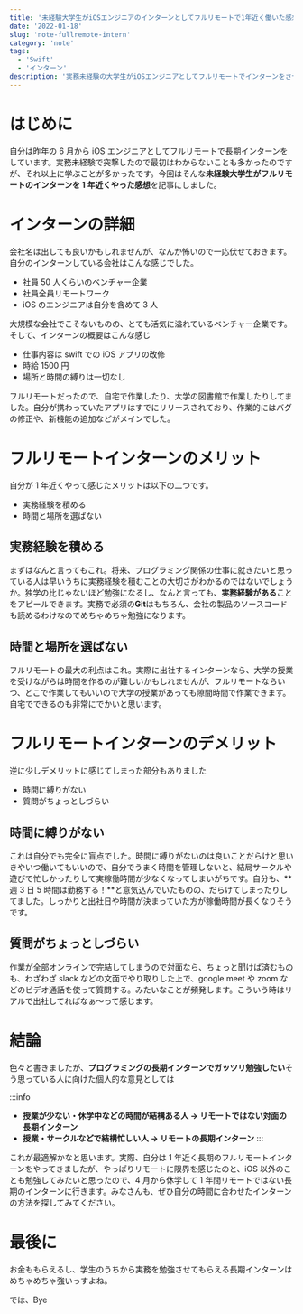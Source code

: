 ```yaml
---
title: '未経験大学生がiOSエンジニアのインターンとしてフルリモートで1年近く働いた感想'
date: '2022-01-18'
slug: 'note-fullremote-intern'
category: 'note'
tags:
  - 'Swift'
  - 'インターン'
description: '実務未経験の大学生がiOSエンジニアとしてフルリモートでインターンをさせてもらった感想を記事にしました。'
---
```


# はじめに

自分は昨年の 6 月から iOS エンジニアとしてフルリモートで長期インターンをしています。実務未経験で突撃したので最初はわからないことも多かったのですが、それ以上に学ぶことが多かったです。今回はそんな**未経験大学生がフルリモートのインターンを 1 年近くやった感想**を記事にしました。

# インターンの詳細

会社名は出しても良いかもしれませんが、なんか怖いので一応伏せておきます。自分のインターンしている会社はこんな感じでした。

- 社員 50 人くらいのベンチャー企業
- 社員全員リモートワーク
- iOS のエンジニアは自分を含めて 3 人

大規模な会社でこそないものの、とても活気に溢れているベンチャー企業です。そして、インターンの概要はこんな感じ

- 仕事内容は swift での iOS アプリの改修
- 時給 1500 円
- 場所と時間の縛りは一切なし

フルリモートだったので、自宅で作業したり、大学の図書館で作業したりしてました。自分が携わっていたアプリはすでにリリースされており、作業的にはバグの修正や、新機能の追加などがメインでした。

# フルリモートインターンのメリット

自分が 1 年近くやって感じたメリットは以下の二つです。

- 実務経験を積める
- 時間と場所を選ばない

## 実務経験を積める

まずはなんと言ってもこれ。将来、プログラミング関係の仕事に就きたいと思っている人は早いうちに実務経験を積むことの大切さがわかるのではないでしょうか。独学の比じゃないほど勉強になるし、なんと言っても、**実務経験がある**ことをアピールできます。実務で必須の**Git**はもちろん、会社の製品のソースコードも読めるわけなのでめちゃめちゃ勉強になります。

## 時間と場所を選ばない

フルリモートの最大の利点はこれ。実際に出社するインターンなら、大学の授業を受けながらは時間を作るのが難しいかもしれませんが、フルリモートならいつ、どこで作業してもいいので大学の授業があっても隙間時間で作業できます。自宅でできるのも非常にでかいと思います。

# フルリモートインターンのデメリット

逆に少しデメリットに感じてしまった部分もありました

- 時間に縛りがない
- 質問がちょっとしづらい

## 時間に縛りがない

これは自分でも完全に盲点でした。時間に縛りがないのは良いことだらけと思いきやいつ働いてもいいので、自分でうまく時間を管理しないと、結局サークルや遊びで忙しかったりして実稼働時間が少なくなってしまいがちです。自分も、**週 3 日 5 時間は勤務する！**と意気込んでいたものの、だらけてしまったりしてました。しっかりと出社日や時間が決まっていた方が稼働時間が長くなりそうです。

## 質問がちょっとしづらい

作業が全部オンラインで完結してしまうので対面なら、ちょっと聞けば済むものも、わざわざ slack などの文面でやり取りした上で、google meet や zoom などのビデオ通話を使って質問する。みたいなことが頻発します。こういう時はリアルで出社してればなぁ〜って感じます。

# 結論

色々と書きましたが、**プログラミングの長期インターンでガッツリ勉強したい**そう思っている人に向けた個人的な意見としては

:::info

- **授業が少ない・休学中などの時間が結構ある人 → リモートではない対面の長期インターン**<br>
- **授業・サークルなどで結構忙しい人 → リモートの長期インターン**
  :::

これが最適解かなと思います。実際、自分は 1 年近く長期のフルリモートインターンをやってきましたが、やっぱりリモートに限界を感じたのと、iOS 以外のことも勉強してみたいと思ったので、4 月から休学して 1 年間リモートではない長期のインターンに行きます。みなさんも、ぜひ自分の時間に合わせたインターンの方法を探してみてください。

# 最後に

お金ももらえるし、学生のうちから実務を勉強させてもらえる長期インターンはめちゃめちゃ強いっすよね。

では、Bye
